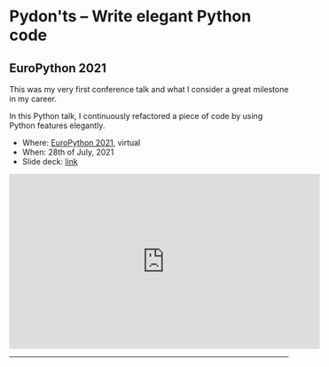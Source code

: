 # Pydon'ts – Write elegant Python code

## EuroPython 2021

This was my very first conference talk and what I consider a great milestone in my career.

In this Python talk, I continuously refactored a piece of code by using Python features elegantly.

 - Where: [EuroPython 2021](https://ep2021.europython.eu/talks/Bz5dtEe-pydonts/), virtual
 - When: 28th of July, 2021
 - Slide deck: [link](https://github.com/mathspp/talks/blob/main/20210728_europython_pydonts/slide_deck.pdf)

<div style="text-align:center">
<iframe width="560" height="315" src="https://www.youtube.com/embed/Vjq89-spPOk?start=54" title="YouTube video player" frameborder="0" allow="accelerometer; autoplay; clipboard-write; encrypted-media; gyroscope; picture-in-picture; web-share" allowfullscreen></iframe>
</div>

---
